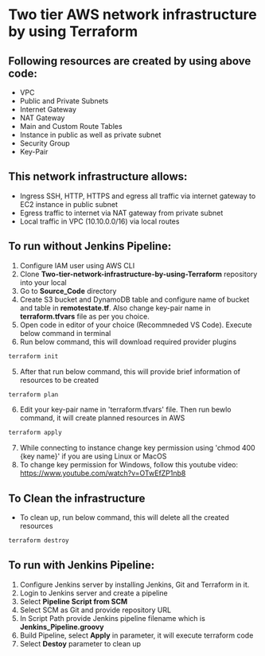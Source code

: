 
# Two tier AWS network infrastructure by using Terraform



## Following resources are created by using above code:

- VPC
- Public and Private Subnets
- Internet Gateway
- NAT Gateway
- Main and Custom Route Tables
- Instance in public as well as private subnet
- Security Group
- Key-Pair



## This network infrastructure allows:

- Ingress SSH, HTTP, HTTPS and egress all traffic via internet gateway to EC2 instance in public subnet
- Egress traffic to internet via NAT gateway from private subnet
- Local traffic in VPC (10.10.0.0/16) via local routes

## To run without Jenkins Pipeline:

1. Configure IAM user using AWS CLI
2. Clone **Two-tier-network-infrastructure-by-using-Terraform** repository into your local
3. Go to **Source_Code** directory
4. Create S3 bucket and DynamoDB table and configure name of bucket and table in **remotestate.tf**. Also change key-pair name in **terraform.tfvars** file as per you choice. 
5. Open code in editor of your choice (Recommneded VS Code). Execute below command in terminal
6. Run below command, this will download required provider plugins
```bash
terraform init
```
5. After that run below command, this will provide brief information of resources to be created
```bash
terraform plan
```
6. Edit your key-pair name in 'terraform.tfvars' file. Then run bewlo command, it will create planned resources in AWS
```bash
terraform apply
```
7. While connecting to instance change key permission using 'chmod 400 {key name}' if you are using Linux or MacOS
8. To change key permission for Windows, follow this youtube video:
https://www.youtube.com/watch?v=OTwEfZP1nb8

## To Clean the  infrastructure

- To clean up, run below command, this will delete all the created resources
```bash
terraform destroy
```

## To run with Jenkins Pipeline:
1. Configure Jenkins server by installing Jenkins, Git and Terraform in it.
2. Login to Jenkins server and create a pipeline
3. Select **Pipeline Script from SCM**
4. Select SCM as Git and provide repository URL
5. In Script Path provide Jenkins pipeline filename which is **Jenkins_Pipeline.groovy**
6. Build Pipeline, select **Apply** in parameter, it will execute terraform code
7. Select **Destoy** parameter to clean up







